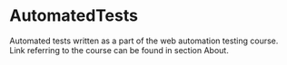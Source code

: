 # AutomatedTests
Automated tests written as a part of the web automation testing course. Link referring to the course can be found in section About.

